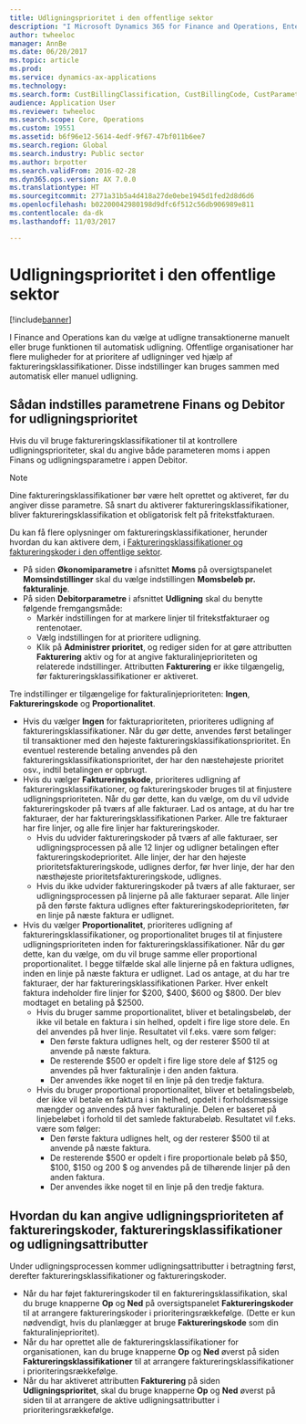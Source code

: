 ```yaml
---
title: Udligningsprioritet i den offentlige sektor
description: "I Microsoft Dynamics 365 for Finance and Operations, Enterprise edition, kan du vælge at udligne transaktionerne manuelt eller bruge funktionen til automatisk udligning. Offentlige organisationer har flere muligheder for at prioritere af udligninger ved hjælp af faktureringsklassifikationer. Disse indstillinger kan bruges sammen med automatisk eller manuel udligning."
author: twheeloc
manager: AnnBe
ms.date: 06/20/2017
ms.topic: article
ms.prod: 
ms.service: dynamics-ax-applications
ms.technology: 
ms.search.form: CustBillingClassification, CustBillingCode, CustParameters, CustSettlementPrioritySetup, LedgerParameters
audience: Application User
ms.reviewer: twheeloc
ms.search.scope: Core, Operations
ms.custom: 19551
ms.assetid: b6f96e12-5614-4edf-9f67-47bf011b6ee7
ms.search.region: Global
ms.search.industry: Public sector
ms.author: brpotter
ms.search.validFrom: 2016-02-28
ms.dyn365.ops.version: AX 7.0.0
ms.translationtype: HT
ms.sourcegitcommit: 2771a31b5a4d418a27de0ebe1945d1fed2d8d6d6
ms.openlocfilehash: b02200042980198d9dfc6f512c56db906989e811
ms.contentlocale: da-dk
ms.lasthandoff: 11/03/2017

---
```


# <a name="settlement-priority-in-the-public-sector"></a>Udligningsprioritet i den offentlige sektor

[!include[banner](../includes/banner.md)]


I Finance and Operations kan du vælge at udligne transaktionerne manuelt eller bruge funktionen til automatisk udligning. Offentlige organisationer har flere muligheder for at prioritere af udligninger ved hjælp af faktureringsklassifikationer. Disse indstillinger kan bruges sammen med automatisk eller manuel udligning.

<a name="how-to-set-the-general-ledger-parameters-and-accounts-receivable-parameters-for-settlement-priority"></a>Sådan indstilles parametrene Finans og Debitor for udligningsprioritet
---------------------------------------------------------------------------------------------------

Hvis du vil bruge faktureringsklassifikationer til at kontrollere udligningsprioriteter, skal du angive både parameteren moms i appen Finans og udligningsparametre i appen Debitor. 

> [!NOTE]
> Dine faktureringsklassifikationer bør være helt oprettet og aktiveret, før du angiver disse parametre. Så snart du aktiverer faktureringsklassifikationer, bliver faktureringsklassifikation et obligatorisk felt på fritekstfakturaen. 

Du kan få flere oplysninger om faktureringsklassifikationer, herunder hvordan du kan aktivere dem, i [Faktureringsklassifikationer og faktureringskoder i den offentlige sektor](billing-classifications-billing-codes-public-sector.md).

-   På siden **Økonomiparametre** i afsnittet **Moms** på oversigtspanelet **Momsindstillinger** skal du vælge indstillingen **Momsbeløb pr. fakturalinje**.
-   På siden **Debitorparametre** i afsnittet **Udligning** skal du benytte følgende fremgangsmåde:
    -   Markér indstillingen for at markere linjer til fritekstfakturaer og rentenotaer.
    -   Vælg indstillingen for at prioritere udligning.
    -   Klik på **Administrer prioritet**, og rediger siden for at gøre attributten **Fakturering** aktiv og for at angive fakturalinjeprioriteten og relaterede indstillinger. Attributten **Fakturering** er ikke tilgængelig, før faktureringsklassifikationer er aktiveret.

Tre indstillinger er tilgængelige for fakturalinjeprioriteten: **Ingen**, **Faktureringskode** og **Proportionalitet**.

-   Hvis du vælger **Ingen** for fakturaprioriteten, prioriteres udligning af faktureringsklassifikationer. Når du gør dette, anvendes først betalinger til transaktioner med den højeste faktureringsklassifikationsprioritet. En eventuel resterende betaling anvendes på den faktureringsklassifikationsprioritet, der har den næstehøjeste prioritet osv., indtil betalingen er opbrugt.
-   Hvis du vælger **Faktureringskode**, prioriteres udligning af faktureringsklassifikationer, og faktureringskoder bruges til at finjustere udligningsprioriteten. Når du gør dette, kan du vælge, om du vil udvide faktureringskoder på tværs af alle fakturaer. Lad os antage, at du har tre fakturaer, der har faktureringsklassifikationen Parker. Alle tre fakturaer har fire linjer, og alle fire linjer har faktureringskoder.
    -   Hvis du udvider faktureringskoder på tværs af alle fakturaer, ser udligningsprocessen på alle 12 linjer og udligner betalingen efter faktureringskodeprioritet. Alle linjer, der har den højeste prioritetsfaktureringskode, udlignes derfor, før hver linje, der har den næsthøjeste prioritetsfaktureringskode, udlignes.
    -   Hvis du ikke udvider faktureringskoder på tværs af alle fakturaer, ser udligningsprocessen på linjerne på alle fakturaer separat. Alle linjer på den første faktura udlignes efter faktureringskodeprioriteten, før en linje på næste faktura er udlignet.
-   Hvis du vælger **Proportionalitet**, prioriteres udligning af faktureringsklassifikationer, og proportionalitet bruges til at finjustere udligningsprioriteten inden for faktureringsklassifikationer. Når du gør dette, kan du vælge, om du vil bruge samme eller proportional proportionalitet. I begge tilfælde skal alle linjerne på en faktura udlignes, inden en linje på næste faktura er udlignet. Lad os antage, at du har tre fakturaer, der har faktureringsklassifikationen Parker. Hver enkelt faktura indeholder fire linjer for $200, $400, $600 og $800. Der blev modtaget en betaling på $2500.
    -   Hvis du bruger samme proportionalitet, bliver et betalingsbeløb, der ikke vil betale en faktura i sin helhed, opdelt i fire lige store dele. En del anvendes på hver linje. Resultatet vil f.eks. være som følger:
        -   Den første faktura udlignes helt, og der resterer $500 til at anvende på næste faktura.
        -   De resterende $500 er opdelt i fire lige store dele af $125 og anvendes på hver fakturalinje i den anden faktura.
        -   Der anvendes ikke noget til en linje på den tredje faktura.
    -   Hvis du bruger proportional proportionalitet, bliver et betalingsbeløb, der ikke vil betale en faktura i sin helhed, opdelt i forholdsmæssige mængder og anvendes på hver fakturalinje. Delen er baseret på linjebeløbet i forhold til det samlede fakturabeløb. Resultatet vil f.eks. være som følger:
        -   Den første faktura udlignes helt, og der resterer $500 til at anvende på næste faktura.
        -   De resterende $500 er opdelt i fire proportionale beløb på $50, $100, $150 og 200 $ og anvendes på de tilhørende linjer på den anden faktura.
        -   Der anvendes ikke noget til en linje på den tredje faktura.

## <a name="how-to-set-the-settlement-priority-of-billing-codes-billing-classifications-and-settlement-attributes"></a>Hvordan du kan angive udligningsprioriteten af faktureringskoder, faktureringsklassifikationer og udligningsattributter
Under udligningsprocessen kommer udligningsattributter i betragtning først, derefter faktureringsklassifikationer og faktureringskoder.

-   Når du har føjet faktureringskoder til en faktureringsklassifikation, skal du bruge knapperne **Op** og **Ned** på oversigtspanelet **Faktureringskoder** til at arrangere faktureringskoder i prioriteringsrækkefølge. (Dette er kun nødvendigt, hvis du planlægger at bruge **Faktureringskode** som din fakturalinjeprioritet).
-   Når du har oprettet alle de faktureringsklassifikationer for organisationen, kan du bruge knapperne **Op** og **Ned** øverst på siden **Faktureringsklassifikationer** til at arrangere faktureringsklassifikationer i prioriteringsrækkefølge.
-   Når du har aktiveret attributten **Fakturering** på siden **Udligningsprioritet**, skal du bruge knapperne **Op** og **Ned** øverst på siden til at arrangere de aktive udligningsattributter i prioriteringsrækkefølge.






